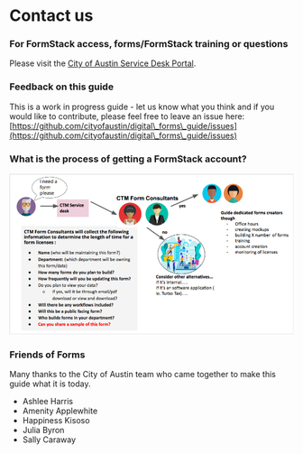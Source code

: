 # Contact us

### For FormStack access, forms/FormStack training or questions&#x20;

Please visit the [City of Austin Service Desk Portal](https://gcc02.safelinks.protection.outlook.com/?url=https%3A%2F%2Fatx.service-now.com%2Fsp\&data=04%7C01%7CHappiness.Kisoso%40austintexas.gov%7C5af2de1884bc46fb5d8708d972fe7cc5%7C5c5e19f6a6ab4b45b1d0be4608a9a67f%7C0%7C0%7C637667259691760847%7CUnknown%7CTWFpbGZsb3d8eyJWIjoiMC4wLjAwMDAiLCJQIjoiV2luMzIiLCJBTiI6Ik1haWwiLCJXVCI6Mn0%3D%7C1000\&sdata=YttlBfY6jdSGQ1dQrf%2B4pOVFJv4T9QBqgDyh6ffv8m8%3D\&reserved=0).

### Feedback on this guide

This is a work in progress guide - let us know what you think and if you would like to contribute, please feel free to leave an issue here: [https://github.com/cityofaustin/digital\_forms\_guide/issues](https://github.com/cityofaustin/digital\_forms\_guide/issues)



### What is the process of getting a FormStack account?&#x20;

![This model was developed and inspired by the forms research.](<../.gitbook/assets/Screen Shot 2019-08-21 at 1.34.44 PM.png>)

### Friends of Forms

Many thanks to the City of Austin team who came together to make this guide what it is today.

* Ashlee Harris
* Amenity Applewhite&#x20;
* Happiness Kisoso
* Julia Byron
* Sally Caraway


